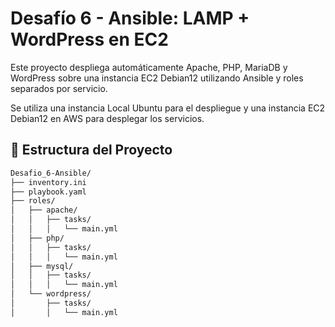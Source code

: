 # Desafío 6 - Ansible: LAMP + WordPress en EC2

Este proyecto despliega automáticamente Apache, PHP, MariaDB y WordPress sobre una instancia EC2 Debian12 utilizando Ansible y roles separados por servicio.

Se utiliza una instancia Local Ubuntu para el despliegue y una instancia EC2 Debian12 en AWS para desplegar los servicios.

## 📁 Estructura del Proyecto

```bash
Desafio_6-Ansible/
├── inventory.ini
├── playbook.yaml
├── roles/
│   ├── apache/
│   │   ├── tasks/
│   │   │   └── main.yml
│   ├── php/
│   │   ├── tasks/
│   │   │   └── main.yml
│   ├── mysql/
│   │   ├── tasks/
│   │   │   └── main.yml
│   └── wordpress/
│       ├── tasks/
│       │   └── main.yml
